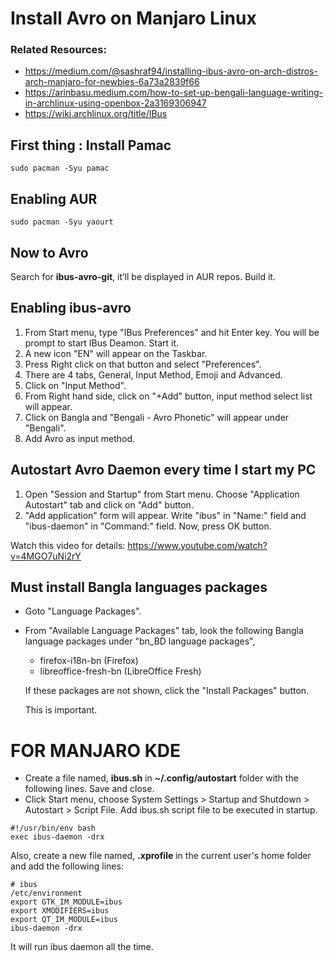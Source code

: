 # Install Avro on Manjaro Linux

### Related Resources:
- https://medium.com/@sashraf94/installing-ibus-avro-on-arch-distros-arch-manjaro-for-newbies-6a73a2839f66
- https://arinbasu.medium.com/how-to-set-up-bengali-language-writing-in-archlinux-using-openbox-2a3169306947
- https://wiki.archlinux.org/title/IBus


## First thing : Install Pamac
```
sudo pacman -Syu pamac
```

## Enabling AUR

```
sudo pacman -Syu yaourt
```

## Now to Avro

Search for **ibus-avro-git**, it’ll be displayed in AUR repos. Build it.

## Enabling ibus-avro

1. From Start menu, type "IBus Preferences" and hit Enter key. You will be prompt to start IBus Deamon. Start it.
2. A new icon "EN" will appear on the Taskbar.
3. Press Right click on that button and select "Preferences".
4. There are 4 tabs, General, Input Method, Emoji and Advanced.
5. Click on "Input Method".
6. From Right hand side, click on "+Add" button, input method select list will appear.
7. Click on Bangla and "Bengali - Avro Phonetic" will appear under "Bengali".
8. Add Avro as input method.

## Autostart Avro Daemon every time I start my PC

1. Open "Session and Startup" from Start menu. Choose "Application Autostart" tab and click on "Add" button.
2. "Add application" form will appear. Write "ibus" in "Name:" field and "ibus-daemon" in "Command:" field. Now, press OK button.

Watch this video for details: https://www.youtube.com/watch?v=4MGO7uNi2rY

## Must install Bangla languages packages

* Goto "Language Packages".
* From "Available Language Packages" tab, look the following Bangla language packages under "bn_BD language packages",
    - firefox-i18n-bn (Firefox)
    - libreoffice-fresh-bn (LibreOffice Fresh)
  
  If these packages are not shown, click the "Install Packages" button.
  
  This is important.

# FOR MANJARO KDE


- Create a file named, **ibus.sh** in **~/.config/autostart** folder with the following lines. Save and close.
- Click Start menu, choose System Settings > Startup and Shutdown > Autostart > Script File. Add ibus.sh script file to be executed in startup.

```
#!/usr/bin/env bash
exec ibus-daemon -drx
```

Also, create a new file named, **.xprofile** in the current user's home folder and add the following lines:
```
# ibus
/etc/environment
export GTK_IM_MODULE=ibus
export XMODIFIERS=ibus
export QT_IM_MODULE=ibus
ibus-daemon -drx
```

It will run ibus daemon all the time.
